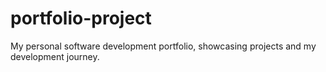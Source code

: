 # portfolio-project
My personal software development portfolio, showcasing projects and my development journey.

